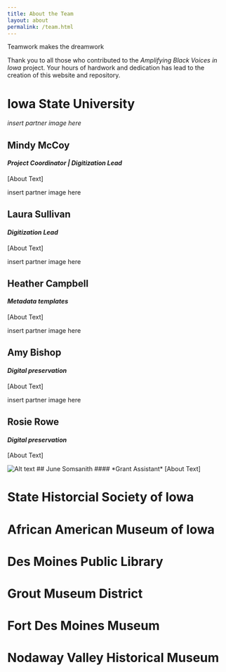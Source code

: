 ```yaml
---
title: About the Team
layout: about
permalink: /team.html
---
```

Teamwork makes the dreamwork

Thank you to all those who contributed to the *Amplifying Black Voices in Iowa* project. Your hours of hardwork and dedication has lead to the creation of this website and repository.

<h1>Iowa State University</h1>


*insert partner image here*
## Mindy McCoy
#### *Project Coordinator | Digitization Lead*
[About Text]


insert partner image here
## Laura Sullivan
#### *Digitization Lead*
[About Text]


insert partner image here
## Heather Campbell
#### *Metadata templates*
[About Text]


insert partner image here
## Amy Bishop
#### *Digital preservation*
[About Text]


insert partner image here
## Rosie Rowe
#### *Digital preservation*
[About Text]


<img title="a title" alt="Alt text" src="/images/boo.svg">
## June Somsanith
#### *Grant Assistant*
[About Text]

# State Historcial Society of Iowa

# African American Museum of Iowa

# Des Moines Public Library

# Grout Museum District

# Fort Des Moines Museum

# Nodaway Valley Historical Museum
